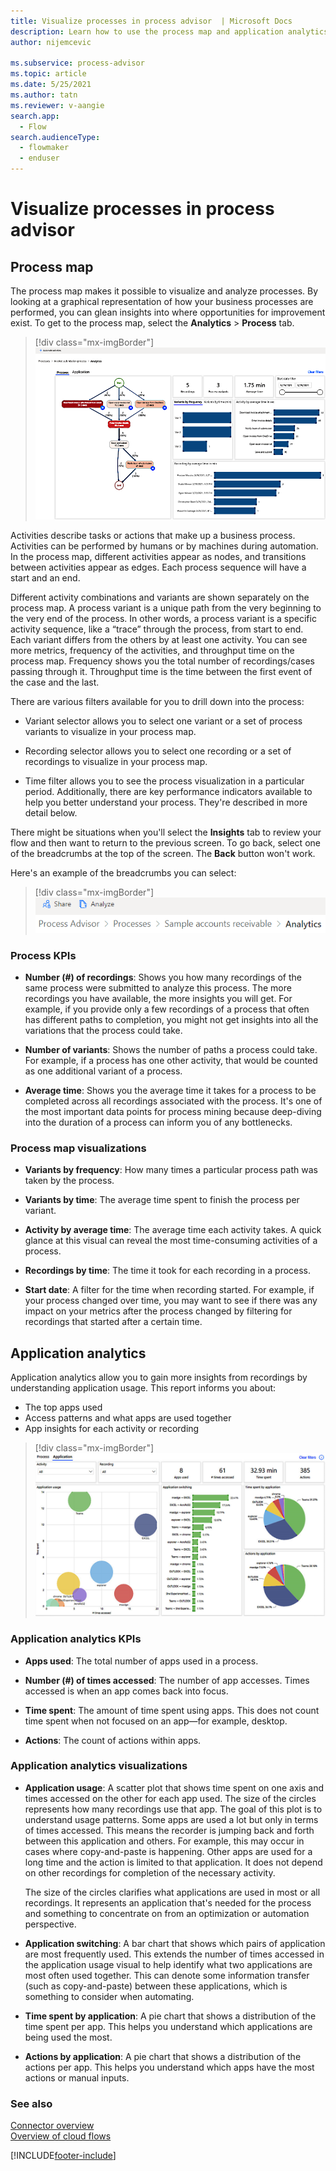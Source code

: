```yaml
---
title: Visualize processes in process advisor  | Microsoft Docs
description: Learn how to use the process map and application analytics to gain understanding of app usage and insight into where opportunities for improvement exist.
author: nijemcevic 

ms.subservice: process-advisor
ms.topic: article
ms.date: 5/25/2021
ms.author: tatn
ms.reviewer: v-aangie
search.app: 
  - Flow
search.audienceType:
  - flowmaker
  - enduser
---
```


# Visualize processes in process advisor

## Process map

The process map makes it possible to visualize and analyze processes. By looking at a graphical representation of how your business processes are performed, you can glean insights into where opportunities for improvement exist. To get to the process map, select the **Analytics** > **Process** tab.

> [!div class="mx-imgBorder"]
> ![Screenshot of process map.](media/automation-reco-1.png "Process advisor process map")

Activities describe tasks or actions that make up a business process. Activities can be performed by humans or by machines during automation. In the process map, different activities appear as nodes, and transitions between activities appear as edges. Each process sequence will have a start and an end.

Different activity combinations and variants are shown separately on the process map. A process variant is a unique path from the very beginning to the very end of the process. In other words, a process variant is a specific activity sequence, like a “trace” through the process, from start to end. Each variant differs from the others by at least one activity. You can see more metrics, frequency of the activities, and throughput time on the process map. Frequency shows you the total number of recordings/cases passing through it. Throughput time is the time between the first event of the case and the last.

There are various filters available for you to drill down into the process:

- Variant selector allows you to select one variant or a set of process variants to visualize in your process map.

- Recording selector allows you to select one recording or a set of recordings to visualize in your process map.

- Time filter allows you to see the process visualization in a particular period. Additionally, there are key performance indicators available to help you better understand your process. They're described in more detail below.

There might be situations when you'll select the **Insights** tab to review your flow and then want to return to the previous screen. To go back, select one of the breadcrumbs at the top of the screen. The **Back** button won't work.

Here's an example of the breadcrumbs you can select:

> [!div class="mx-imgBorder"]
> ![Screenshot of breadcrumbs.](media/process-mining-auto-rec/breadcrumbs.png "Breadcrumbs")


### Process KPIs

- **Number (#) of recordings**: Shows you how many recordings of the same process were submitted to analyze this process. The more recordings you have available, the more insights you will get. For example, if you provide only a few recordings of a process that often has different paths to completion, you might not get insights into all the variations that the process could take.

- **Number of variants**: Shows the number of paths a process could take. For example, if a process has one other activity, that would be counted as one additional variant of a process.

- **Average time**: Shows you the average time it takes for a process to be completed across all recordings associated with the process. It's one of the most important data points for process mining because deep-diving into the duration of a process can inform you of any bottlenecks.

### Process map visualizations

- **Variants by frequency**: How many times a particular process path was taken by the process.

- **Variants by time**: The average time spent to finish the process per variant.

- **Activity by average time**: The average time each activity takes. A quick glance at this visual can reveal the most time-consuming activities of a process.

- **Recordings by time**: The time it took for each recording in a process.

- **Start date**: A filter for the time when recording started. For example, if your process changed over time, you may want to see if there was any impact on your metrics after the process changed by filtering for recordings that started after a certain time.

## Application analytics

Application analytics allow you to gain more insights from recordings by understanding application usage. This report informs you about:

- The top apps used
- Access patterns and what apps are used together
- App insights for each activity or recording

> [!div class="mx-imgBorder"]
> ![Screenshot of application analytics showing KPIs and visualizations.](media/application-analytics.png "Application analytics screen showing KPIs and visualizations")

### Application analytics KPIs

- **Apps used**: The total number of apps used in a process.

- **Number (#) of times accessed**: The number of app accesses. Times accessed is when an app comes back into focus.

- **Time spent**: The amount of time spent using apps. This does not count time spent when not focused on an app—for example, desktop.

- **Actions**: The count of actions within apps.

### Application analytics visualizations

- **Application usage**: A scatter plot that shows time spent on one axis and times accessed on the other for each app used. The size of the circles represents how many recordings use that app. The goal of this plot is to understand usage patterns. Some apps are used a lot but only in terms of times accessed. This means the recorder is jumping back and forth between this application and others. For example, this may occur in cases where copy-and-paste is happening. Other apps are used for a long time and the action is limited to that application. It does not depend on other recordings for completion of the necessary activity.

    The size of the circles clarifies what applications are used in most or all recordings. It represents an application that's needed for the process and something to concentrate on from an optimization or automation perspective.

- **Application switching**: A bar chart that shows which pairs of application are most frequently used. This extends the number of times accessed in the application usage visual to help identify what two applications are most often used together. This can denote some information transfer (such as copy-and-paste) between these applications, which is something to consider when automating.

- **Time spent by application**: A pie chart that shows a distribution of the time spent per app. This helps you understand which applications are being used the most.

- **Actions by application**: A pie chart that shows a distribution of the actions per app. This helps you understand which apps have the most actions or manual inputs.

### See also

[Connector overview](/connectors/connectors)<br/>
[Overview of cloud flows](overview-cloud.md)

[!INCLUDE[footer-include](includes/footer-banner.md)]
